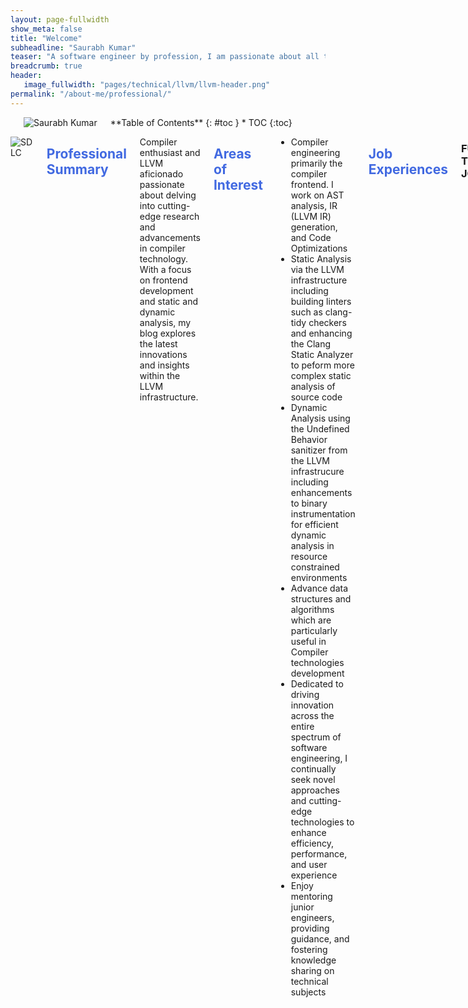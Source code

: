 ```yaml
---
layout: page-fullwidth
show_meta: false
title: "Welcome"
subheadline: "Saurabh Kumar"
teaser: "A software engineer by profession, I am passionate about all things engineering. I enjoy conceptualizing, designing, building, and improvising products. I thrive on the collective exploration and exchange of ideas, enthusiastically fostering collaborative dialogue on intricate technical subjects"
breadcrumb: true
header:
   image_fullwidth: "pages/technical/llvm/llvm-header.png"
permalink: "/about-me/professional/"
---
```

<link rel="stylesheet" href="https://cdnjs.cloudflare.com/ajax/libs/font-awesome/4.7.0/css/font-awesome.min.css">
<style>
        h2{
            color:royalblue;
        }
        h4{
            color:teal;
        }
</style>

<div class="row">
<div class="medium-4 medium-push-8 columns" markdown="1">
<br>
<div class="border-dotted radius b30">
		<img src="{{ site.urlimg }}profile_pic.jpeg" alt="Saurabh Kumar">
</div>
<div class="panel radius" markdown="1">
**Table of Contents**
{: #toc }
*  TOC
{:toc}
</div>
</div><!-- /.medium-4.columns -->

<div class="medium-8 medium-pull-4 columns" markdown="1">

![SDLC]({{site.urlimg}}pages\about-me\professional\sdlc.png)


## Professional Summary <i class="fa fa-user fa-1x"></i>
Compiler enthusiast and LLVM aficionado passionate about delving into cutting-edge research and advancements in compiler technology. With a focus on frontend development and static and dynamic analysis, my blog explores the latest innovations and insights within the LLVM infrastructure. 


## Areas of Interest <i class="fa fa-laptop fa-1x"></i>
- Compiler engineering primarily the compiler frontend. I work on AST analysis, IR (LLVM IR) generation, and Code Optimizations
- Static Analysis via the LLVM infrastructure including building linters such as clang-tidy checkers and enhancing the Clang Static Analyzer to peform more complex static analysis of source code
- Dynamic Analysis using the Undefined Behavior sanitizer from the LLVM infrastrucure including enhancements to binary instrumentation for efficient dynamic analysis in resource constrained environments
- Advance data structures and algorithms which are particularly useful in Compiler technologies development
- Dedicated to driving innovation across the entire spectrum of software engineering, I continually seek novel approaches and cutting-edge technologies to enhance efficiency, performance, and user experience
- Enjoy mentoring junior engineers, providing guidance, and fostering knowledge sharing on technical subjects 


## Job Experiences <i class="fa fa-building fa-1x"></i>
### FULL TIME JOBS
#### Senior Software Engineer @ Cisco Systems
- __Date:__ December, 2021 - Present
- __Location:__ San Jose, California, USA
- __Company Website:__ [www.cisco.com](http://www.cisco.com){:target="_blank"}
- __AREAS OF WORK:__
  + Compiler frontend enhancements, supporting language constructs for LLVM IR and Codegen
  + Compiler optimizations via LLVM IR Passes and other techniques
  + Development & extension of Undefined Behavior Sanitizer from LLVM to support dynamic analysis in resource constrained environments
  + Integration, support and enhancement of CodeChecker to speed up code analysis, enhance the debugging experience and reduce triage turnaround time


#### Compiler Developer @ Ericsson Inc.
- __Date:__ July, 2019 - December, 2021
- __Location:__ Austin, Texas, USA
- __Company Website:__ [www.ericsson.com](http://www.ericsson.com){:target="_blank"}
- __AREAS OF WORK:__
  + Conceptualizing tools and practices to reduce turnaround time for identifying, debugging and triaging software crashes, primarily due to invalid memory access
  + clang-tidy based static analysis checker conceptualizations and development to automatically identify and fix bug prone C code in DSP C firmware
  + Clang static analyzer compatibility enhancements to enable symbolic execution of C source code at Ericsson
  + Architecting, development and cross team deployment of a tool created to automatically format C source code according to coding guidelines resulting in significant reduction of customer issues due to incorrect programming practices
  

#### Lead Member of Technical Staff (R&D) @ Mentor, A Siemens Business
- __Date:__ August, 2013 - April, 2017
- __Location:__ Noida, India
- __Company Website:__ [www.mentor.com](http://www.mentor.com){:target="_blank"}
- __AREAS OF WORK:__
  + Conceptualization, Design, Development, Test Strategy and Delivery of tools and software such as Compiler Support & Features, Compiler Driver and other compiler infrastructure within the EDA domain.
  + Lead developer and owner of the complete compiler driver for the FPGA prototyping system. Development of strategies to reduce turnaround time via parallelization and multiprocessing, creating future roadmaps and enhancing software via innovative ways to improve customer satisfaction
  + UPF (power specification language) support in compiler frontend of FPGA prototyping
  + Code optimization operating on netlist via dead logic elimination & other strategies
  + Feature plans proposal, creation of future roadmaps & specification documents for compiler software via effecient collaboration with multiple teams
  + VHDL-2008 complete support in the compiler frontend of Questa Visualizer debugger to facilitate advanced verification environment and reduce overall verification time
  + Encryption mechanism support in the VHDL compiler as per IEEE-1735 standards for IP protection
  + Mentoring and grooming junior engineers, assigning tasks, code reviews, guiding interns, ideas for improving team efficiency and proposing changes to enhace development efficiency


#### Member of Technical Staff @ NetApp Inc.
- __Date:__ July, 2012 - July, 2013
- __Location:__ Bengaluru, India
- __Company Website:__ [www.netapp.com](http://www.netapp.com){:target="_blank"}
- __AREAS OF WORK:__
  + Backend development of SANtricity, an enterprise storage array management software. Worked on several features including storage array discovery and support bundle collection features
  + SDK feature implementations for OEM partners including features such as volume management, firmware inventory and storage array discovery features

### INTERNSHIPS
#### Software Engineering Intern @ NetApp Inc.
- __Date:__ May, 2011 - July, 2011
- __Location:__ Bengaluru, India
- __Company Website:__ [www.netapp.com](http://www.netapp.com){:target="_blank"}
- __AREAS OF WORK:__
  + Created a tool using Python to validate the integrity of fingerprint database and was used to identify potential metadata corruption that could lead to data loss during deduplication. Successfully delivered the project which garnered me a full time offer from NetApp

#### Software Engineering Intern @ Infogile Technologies
- __Date:__ May, 2010 - July, 2010
- __Location:__ Gurugram, India
- __Former Company Website:__ [www.infogile.com](http://www.infogile.com){:target="_blank"}
- __AREAS OF WORK:__
  + Built and tested J2ME mobile application by implementing functionalities for buffering and streaming media, XML parser, live feeds and Facebook integration using KXML and Facebook mobile API

### PART TIME JOBS
#### Graduate Assistant @ Texas A&M University
- __Date:__ August, 2017 - May, 2018
- __Location:__ College Station, Texas, USA
- __University Website:__ [www.tamu.edu](http://www.tamu.edu){:target="_blank"}
- __AREAS OF WORK:__
  + Development of an auto-grading software to automate the grading of C++ programming assignments via static parsing of code as well as dynamic execution according to scoring rubrics for Department of Computer Science, Texas A&M University
  + Supervision of over 200 students during C++ programming labs, teaching C++ programming language constructs, solving issues and clearing doubts. Holding Teaching Assistant hours for students to solve doubts and teach programming concepts in a 1:1 setting


